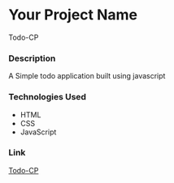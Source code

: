 # Your Project Name
Todo-CP

### Description
A Simple todo application built using javascript

### Technologies Used

- HTML
- CSS
- JavaScript

### Link

[Todo-CP](https://github.com/ChandanP007/Webners/new/main/Contributions/todocp)
